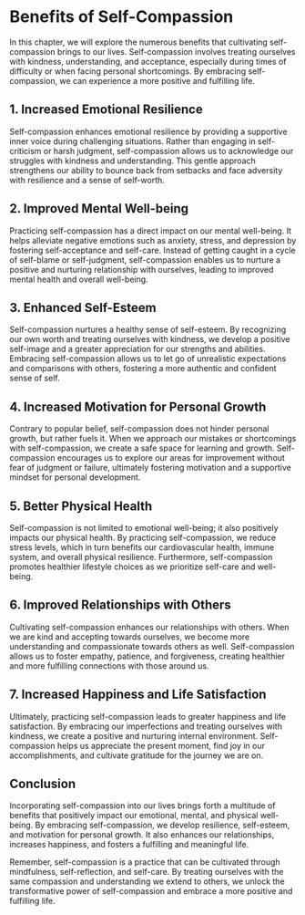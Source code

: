 Benefits of Self-Compassion
====================================

In this chapter, we will explore the numerous benefits that cultivating self-compassion brings to our lives. Self-compassion involves treating ourselves with kindness, understanding, and acceptance, especially during times of difficulty or when facing personal shortcomings. By embracing self-compassion, we can experience a more positive and fulfilling life.

**1. Increased Emotional Resilience**
-------------------------------------

Self-compassion enhances emotional resilience by providing a supportive inner voice during challenging situations. Rather than engaging in self-criticism or harsh judgment, self-compassion allows us to acknowledge our struggles with kindness and understanding. This gentle approach strengthens our ability to bounce back from setbacks and face adversity with resilience and a sense of self-worth.

**2. Improved Mental Well-being**
---------------------------------

Practicing self-compassion has a direct impact on our mental well-being. It helps alleviate negative emotions such as anxiety, stress, and depression by fostering self-acceptance and self-care. Instead of getting caught in a cycle of self-blame or self-judgment, self-compassion enables us to nurture a positive and nurturing relationship with ourselves, leading to improved mental health and overall well-being.

**3. Enhanced Self-Esteem**
---------------------------

Self-compassion nurtures a healthy sense of self-esteem. By recognizing our own worth and treating ourselves with kindness, we develop a positive self-image and a greater appreciation for our strengths and abilities. Embracing self-compassion allows us to let go of unrealistic expectations and comparisons with others, fostering a more authentic and confident sense of self.

**4. Increased Motivation for Personal Growth**
-----------------------------------------------

Contrary to popular belief, self-compassion does not hinder personal growth, but rather fuels it. When we approach our mistakes or shortcomings with self-compassion, we create a safe space for learning and growth. Self-compassion encourages us to explore our areas for improvement without fear of judgment or failure, ultimately fostering motivation and a supportive mindset for personal development.

**5. Better Physical Health**
-----------------------------

Self-compassion is not limited to emotional well-being; it also positively impacts our physical health. By practicing self-compassion, we reduce stress levels, which in turn benefits our cardiovascular health, immune system, and overall physical resilience. Furthermore, self-compassion promotes healthier lifestyle choices as we prioritize self-care and well-being.

**6. Improved Relationships with Others**
-----------------------------------------

Cultivating self-compassion enhances our relationships with others. When we are kind and accepting towards ourselves, we become more understanding and compassionate towards others as well. Self-compassion allows us to foster empathy, patience, and forgiveness, creating healthier and more fulfilling connections with those around us.

**7. Increased Happiness and Life Satisfaction**
------------------------------------------------

Ultimately, practicing self-compassion leads to greater happiness and life satisfaction. By embracing our imperfections and treating ourselves with kindness, we create a positive and nurturing internal environment. Self-compassion helps us appreciate the present moment, find joy in our accomplishments, and cultivate gratitude for the journey we are on.

**Conclusion**
--------------

Incorporating self-compassion into our lives brings forth a multitude of benefits that positively impact our emotional, mental, and physical well-being. By embracing self-compassion, we develop resilience, self-esteem, and motivation for personal growth. It also enhances our relationships, increases happiness, and fosters a fulfilling and meaningful life.

Remember, self-compassion is a practice that can be cultivated through mindfulness, self-reflection, and self-care. By treating ourselves with the same compassion and understanding we extend to others, we unlock the transformative power of self-compassion and embrace a more positive and fulfilling life.
